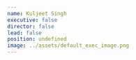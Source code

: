 ```yaml
---
name: Kuljeet Singh
executive: false
director: false
lead: false
position: undefined
image: ../assets/default_exec_image.png
---
```

